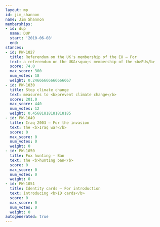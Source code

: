 ```yaml
---
layout: mp
id: jim_shannon
name: Jim Shannon
memberships:
- id: dup
  name: DUP
  start: '2010-06-08'
  end: 
stances:
- id: PW-1027
  title: Referendum on the UK's membership of the EU — For
  text: a referendum on the UK&rsquo;s membership of the <b>EU</b>
  score: 74.0
  max_score: 300
  num_votes: 18
  weight: 0.24666666666666667
- id: PW-1030
  title: Stop climate change
  text: measures to <b>prevent climate change</b>
  score: 201.0
  max_score: 440
  num_votes: 12
  weight: 0.45681818181818185
- id: PW-1049
  title: Iraq 2003 — For the invasion
  text: the <b>Iraq war</b>
  score: 0
  max_score: 0
  num_votes: 0
  weight: 0
- id: PW-1050
  title: Fox hunting — Ban
  text: the <b>hunting ban</b>
  score: 0
  max_score: 0
  num_votes: 0
  weight: 0
- id: PW-1051
  title: Identity cards — For introduction
  text: introducing <b>ID cards</b>
  score: 0
  max_score: 0
  num_votes: 0
  weight: 0
autogenerated: true
---
```

